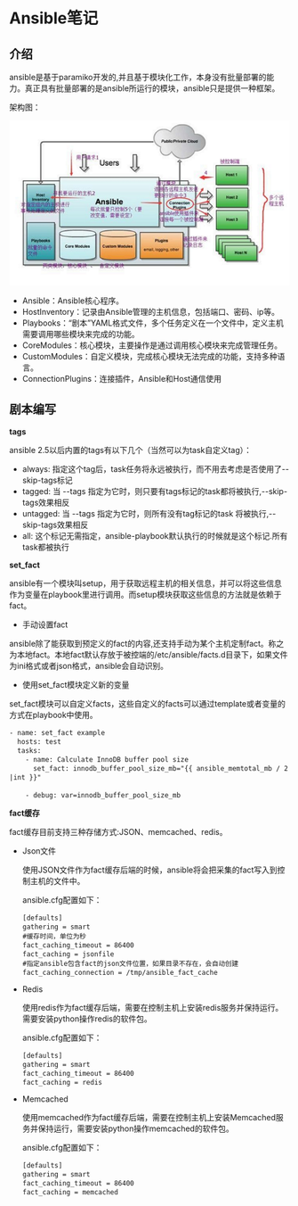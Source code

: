 # Ansible笔记 #

## 介绍 ##

ansible是基于paramiko开发的,并且基于模块化工作，本身没有批量部署的能力。真正具有批量部署的是ansible所运行的模块，ansible只是提供一种框架。

架构图：

![](img/ansible_struc.png)

- Ansible：Ansible核心程序。
- HostInventory：记录由Ansible管理的主机信息，包括端口、密码、ip等。
- Playbooks：“剧本”YAML格式文件，多个任务定义在一个文件中，定义主机需要调用哪些模块来完成的功能。
- CoreModules：核心模块，主要操作是通过调用核心模块来完成管理任务。
- CustomModules：自定义模块，完成核心模块无法完成的功能，支持多种语言。
- ConnectionPlugins：连接插件，Ansible和Host通信使用

## 剧本编写 ##

**tags**

ansible 2.5以后内置的tags有以下几个（当然可以为task自定义tag）：

- always: 指定这个tag后，task任务将永远被执行，而不用去考虑是否使用了--skip-tags标记
- tagged: 当 --tags 指定为它时，则只要有tags标记的task都将被执行,--skip-tags效果相反
- untagged: 当 --tags 指定为它时，则所有没有tag标记的task 将被执行,--skip-tags效果相反
- all: 这个标记无需指定，ansible-playbook默认执行的时候就是这个标记.所有task都被执行

**set_fact**

ansible有一个模块叫setup，用于获取远程主机的相关信息，并可以将这些信息作为变量在playbook里进行调用。而setup模块获取这些信息的方法就是依赖于fact。

- 手动设置fact

ansible除了能获取到预定义的fact的内容,还支持手动为某个主机定制fact。称之为本地fact。本地fact默认存放于被控端的/etc/ansible/facts.d目录下，如果文件为ini格式或者json格式，ansible会自动识别。

- 使用set_fact模块定义新的变量

set_fact模块可以自定义facts，这些自定义的facts可以通过template或者变量的方式在playbook中使用。

```
- name: set_fact example
  hosts: test
  tasks:
    - name: Calculate InnoDB buffer pool size
      set_fact: innodb_buffer_pool_size_mb="{{ ansible_memtotal_mb / 2 |int }}"
      
    - debug: var=innodb_buffer_pool_size_mb
```

**fact缓存**

fact缓存目前支持三种存储方式:JSON、memcached、redis。

- Json文件

  使用JSON文件作为fact缓存后端的时候，ansible将会把采集的fact写入到控制主机的文件中。

  ansible.cfg配置如下：

	```
	[defaults]
	gathering = smart
	#缓存时间，单位为秒
	fact_caching_timeout = 86400    
	fact_caching = jsonfile
	#指定ansible包含fact的json文件位置，如果目录不存在，会自动创建
	fact_caching_connection = /tmp/ansible_fact_cache
	```
- Redis

	使用redis作为fact缓存后端，需要在控制主机上安装redis服务并保持运行。需要安装python操作redis的软件包。  

	ansible.cfg配置如下：

	```
	[defaults]
	gathering = smart
	fact_caching_timeout = 86400 
	fact_caching = redis  
	```

- Memcached

	使用memcached作为fact缓存后端，需要在控制主机上安装Memcached服务并保持运行，需要安装python操作memcached的软件包。

	ansible.cfg配置如下：

	```
	[defaults]
	gathering = smart
	fact_caching_timeout = 86400 
	fact_caching = memcached
	```

